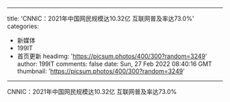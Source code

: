 
---
title: 'CNNIC：2021年中国网民规模达10.32亿 互联网普及率达73.0%'
categories: 
 - 新媒体
 - 199IT
 - 首页更新
headimg: 'https://picsum.photos/400/300?random=3249'
author: 199IT
comments: false
date: Sun, 27 Feb 2022 08:40:16 GMT
thumbnail: 'https://picsum.photos/400/300?random=3249'
---

<div>   
CNNIC：2021年中国网民规模达10.32亿 互联网普及率达73.0%  
</div>
            